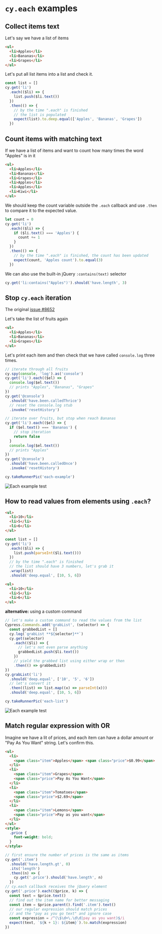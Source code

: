 # `cy.each` examples

## Collect items text

<!-- fiddle .each / collect items text -->

Let's say we have a list of items

```html
<ul>
  <li>Apples</li>
  <li>Bananas</li>
  <li>Grapes</li>
</ul>
```

Let's put all list items into a list and check it.

```js
const list = []
cy.get('li')
  .each(($li) => {
    list.push($li.text())
  })
  .then(() => {
    // by the time ".each" is finished
    // the list is populated
    expect(list).to.deep.equal(['Apples', 'Bananas', 'Grapes'])
  })
```

<!-- fiddle-end -->

## Count items with matching text

<!-- fiddle .each / count items by text -->

If we have a list of items and want to count how many times the word "Apples" is in it

```html
<ul>
  <li>Apples</li>
  <li>Bananas</li>
  <li>Grapes</li>
  <li>Apples</li>
  <li>Apples</li>
  <li>Kiwi</li>
</ul>
```

We should keep the count variable outside the `.each` callback and use `.then` to compare it to the expected value.

```js
let count = 0
cy.get('li')
  .each(($li) => {
    if ($li.text() === 'Apples') {
      count += 1
    }
  })
  .then(() => {
    // by the time ".each" is finished, the count has been updated
    expect(count, 'Apples count').to.equal(3)
  })
```

We can also use the built-in jQuery `:contains(text)` selector

```js
cy.get('li:contains("Apples")').should('have.length', 3)
```

<!-- fiddle-end -->

## Stop `cy.each` iteration

The original [issue #8652](https://github.com/cypress-io/cypress/issues/8652)

<!-- fiddle .each / stop iteration by returning false -->

Let's take the list of fruits again

```html
<ul>
  <li>Apples</li>
  <li>Bananas</li>
  <li>Grapes</li>
</ul>
```

Let's print each item and then check that we have called `console.log` three times.

```js
// iterate through all fruits
cy.spy(console, 'log').as('console')
cy.get('li').each(($el) => {
  console.log($el.text())
  // prints "Apples", "Bananas", "Grapes"
})
cy.get('@console')
  .should('have.been.calledThrice')
  // reset the console.log stub
  .invoke('resetHistory')

// iterate over fruits, but stop when reach Bananas
cy.get('li').each(($el) => {
  if ($el.text() === 'Bananas') {
    // stop iteration
    return false
  }
  console.log($el.text())
  // prints "Apples"
})
cy.get('@console')
  .should('have.been.calledOnce')
  .invoke('resetHistory')

cy.takeRunnerPic('each-example')
```

<!-- fiddle-end -->

![Each example test](./pics/each-example.png)

## How to read values from elements using `.each`?

<!-- fiddle .each / read numbers from elements -->

```html
<ul>
  <li>10</li>
  <li>5</li>
  <li>6</li>
</ul>
```

```js
const list = []
cy.get('li')
  .each(($li) => {
    list.push(parseInt($li.text()))
  })
  // by the time ".each" is finished
  // the list should have 3 numbers, let's grab it
  .wrap(list)
  .should('deep.equal', [10, 5, 6])
```

<!-- fiddle-end -->

<!-- fiddle .each / read numbers using a custom command -->

```html
<ul>
  <li>10</li>
  <li>5</li>
  <li>6</li>
</ul>
```

**alternative:** using a custom command

```js
// let's make a custom command to read the values from the list
Cypress.Commands.add('grabList', (selector) => {
  const grabbedList = []
  cy.log(`grabList **${selector}**`)
  cy.get(selector)
    .each(($li) => {
      // let's not even parse anything
      grabbedList.push($li.text())
    })
    // yield the grabbed list using either wrap or then
    .then(() => grabbedList)
})
cy.grabList('li')
  .should('deep.equal', ['10', '5', '6'])
  // let's convert it
  .then((list) => list.map((x) => parseInt(x)))
  .should('deep.equal', [10, 5, 6])

cy.takeRunnerPic('each-list')
```

<!-- fiddle-end -->

![Each example test](./pics/each-list.png)

## Match regular expression with OR

Imagine we have a lit of prices, and each item can have a dollar amount or "Pay As You Want" string. Let's confirm this.

<!-- fiddle .each / matches using a regular expression -->

```html
<ul>
  <li>
    <span class="item">Apples</span> <span class="price">$0.99</span>
  </li>
  <li>
    <span class="item">Grapes</span>
    <span class="price">Pay As You Want</span>
  </li>
  <li>
    <span class="item">Tomatoes</span>
    <span class="price">$2.69</span>
  </li>
  <li>
    <span class="item">Lemons</span>
    <span class="price">Pay as you want</span>
  </li>
</ul>
<style>
  .price {
    font-weight: bold;
  }
</style>
```

```js
// first ensure the number of prices is the same as items
cy.get('.item')
  .should('have.length.gt', 0)
  .its('length')
  .then((n) => {
    cy.get('.price').should('have.length', n)
  })
// cy.each callback receives the jQuery element
cy.get('.price').each(($price, k) => {
  const text = $price.text()
  // find out the item name for better messaging
  const item = $price.parent().find('.item').text()
  // our regular expression should match prices
  // and the "pay as you go text" and ignore case
  const expression = /^(\$\d+\.\d\d|pay as you want)$/i
  expect(text, `${k + 1}: ${item}`).to.match(expression)
})
```

<!-- fiddle-end -->
